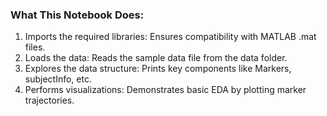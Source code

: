 ### What This Notebook Does:
1. Imports the required libraries: Ensures compatibility with MATLAB .mat files.
2. Loads the data: Reads the sample data file from the data folder.
3. Explores the data structure: Prints key components like Markers, subjectInfo, etc.
5. Performs visualizations: Demonstrates basic EDA by plotting marker trajectories.








